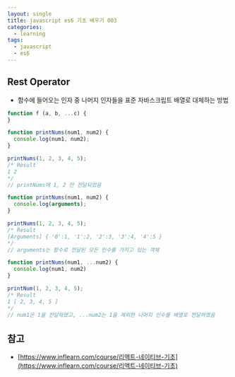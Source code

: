 ```yaml
---
layout: single
title: javascript es6 기초 배우기 003
categories: 
  - learning
tags:
  - javascript
  - es6
---
```


## Rest Operator

- 함수에 들어오는 인자 중 나머지 인자들을 표준 자바스크립트 배열로 대체하는 방법

~~~javascript
function f (a, b, ...c) {
}
~~~

~~~javascript
function printNums(num1, num2) {
  console.log(num1, num2);
}

printNums(1, 2, 3, 4, 5);
/* Result
1 2
*/
// printNums에 1, 2 만 전달되었음
~~~

~~~javascript
function printNums(num1, num2) {
  console.log(arguments);
}

printNums(1, 2, 3, 4, 5);
/* Result
[Arguments] { '0':1, '1':2, '2':3, '3':4, '4':5 }
*/
// arguments는 함수로 전달된 모든 인수를 가지고 있는 객체
~~~

~~~javascript
function printNums(num1, ...num2) {
  console.log(num1, num2)
}

printNum(1, 2, 3, 4, 5);
/* Result
1 [ 2, 3, 4, 5 ]
*/
// num1은 1을 전달하였고, ...num2는 1을 제외한 나머지 인수를 배열로 전달하였음
~~~

## 참고
- [https://www.inflearn.com/course/리액트-네이티브-기초](https://www.inflearn.com/course/리액트-네이티브-기초)